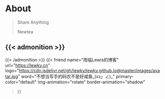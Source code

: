 # About


> Share Anything
> 
> Newtea


{{< admonition >}}
-
{{< /admonition >}}
{{< friend
name="雨临Lewis的博客"
url="https://lewky.cn"
logo="https://cdn.jsdelivr.net/gh/lewky/lewky.github.io@master/images/avatar.jpg"
word="不想当写手的码农不是好咸鱼_(xз」∠)_"
primary-color="default"
img-animation="rotate"
border-animation="shadow"
>}}

